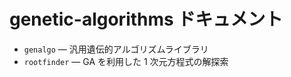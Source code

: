# genetic-algorithms ドキュメント

* `genalgo` — 汎用遺伝的アルゴリズムライブラリ  
* `rootfinder` — GA を利用した 1 次元方程式の解探索

